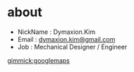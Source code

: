 # about

* NickName : Dymaxion.Kim
* Email : dymaxion.kim@gmail.com
* Job : Mechanical Designer / Engineer

[gimmick:googlemaps]((%EC%A3%BC)%EB%8F%84%EB%8B%B4%EC%8B%9C%EC%8A%A4%ED%85%9C%EC%8A%A4/@36.3986562,127.3856069,17z/data=!3m1!4b1!4m2!3m1!1s0x356549f962d053d1:0x17734454649acd76)


